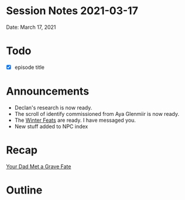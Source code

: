 # Session Notes 2021-03-17

Date: March 17, 2021

# Todo

- [x]  episode title

# Announcements

- Declan's research is now ready.
- The scroll of identify commissioned from Aya Glenmiir is now ready.
- The [Winter Feats](%E2%9D%84%EF%B8%8F%20Winter%20Feats.md) are ready. I have messaged you.
- New stuff added to NPC index

# Recap

[Your Dad Met a Grave Fate](../Adventure%20Log/%E2%9A%B0%EF%B8%8F%20Your%20Dad%20Met%20a%20Grave%20Fate.md) 

# Outline